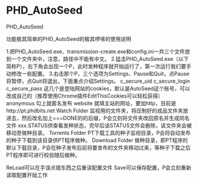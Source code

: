 PHD_AutoSeed
============

PHD_AutoSeed

功能极其简单的PHD_AutoSeed的极其啰嗦的使用说明

1.把PHD_AutoSeed.exe、transmission-create.exe和config.ini一共三个文件放到一个文件夹中，注意，路径中不能有中文。
2.猛击PHD_AutoSeed.exe（以下简称P），右下角会出现一个P，此时发种程序就开始运行了，第一次运行我们要手动修改一些配置。
3.右击那个P，三个选项为Settings、Pause和Quit，点Pause将暂停，点Quit将退出，下面重点介绍Settings。
  c_secure_uid
  c_secure_login
  c_secure_pass
  这几个是登陆网站的cookies，默认是AutoSeed这个账号，可以改成自己的（推荐使用Chrome插件EditThisCookies可以轻松获得）
  anonymous 勾上就匿名发布
  website 就填主站的网址，要加http，目前是http://pt.phdbits.net
  Watch Folder 监视用的文件夹，将压制好的成品文件夹放进去，然后改名加上===DONE的的后缀，P会立刻将文件夹改回原名并生成同名文件 xxx.STATUS供查看发种状态，完毕后该STATUS文件会删除，该文件夹会被移动至做种目录。
  Torrents Folder PT下载工具的种子监视目录，P会将自动发布的种子下载到该目录供PT程序做种。
  Download Folder 做种目录，即PT程序的默认下载目录，P会在种子发布后前将要发布的文件夹移动过来，等种子下载之后PT程序即可进行校验随后做种。
  
  ReLoad可以在手误点错东西之后重读配置文件
  Save可以保存配置，P会立刻重新读取配置开始工作
